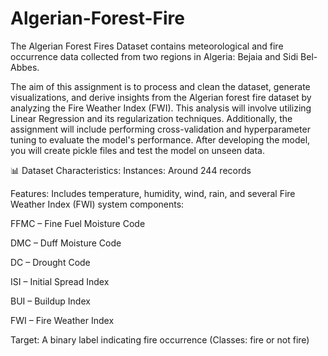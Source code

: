 # Algerian-Forest-Fire


The Algerian Forest Fires Dataset contains meteorological and fire occurrence data collected from two regions in Algeria: Bejaia and Sidi Bel-Abbes.

The aim of this assignment is to process and clean the dataset, generate visualizations, and derive insights from the Algerian forest fire dataset by analyzing the Fire Weather Index (FWI). This analysis will involve utilizing Linear Regression and its regularization techniques. Additionally, the assignment will include performing cross-validation and hyperparameter tuning to evaluate the model's performance. After developing the model, you will create pickle files and test the model on unseen data.


📊 Dataset Characteristics:
Instances: Around 244 records

Features: Includes temperature, humidity, wind, rain, and several Fire Weather Index (FWI) system components:

FFMC – Fine Fuel Moisture Code

DMC – Duff Moisture Code

DC – Drought Code

ISI – Initial Spread Index

BUI – Buildup Index

FWI – Fire Weather Index

Target: A binary label indicating fire occurrence (Classes: fire or not fire)


